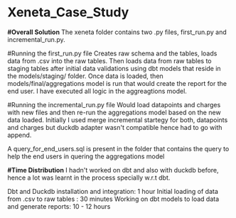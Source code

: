 # Xeneta_Case_Study

**#Overall Solution**
The xeneta folder contains two .py files, first_run.py and incremental_run.py.

#Running the first_run.py file
Creates raw schema and the tables, loads data from .csv into the raw tables. Then loads data from raw tables to staging tables after initial data validations using dbt models that reside in the models/staging/ folder. Once data is loaded, then models/final/aggregations model is run that would create the report for the end user. I have executed all logic in the aggreagtions model.

#Running the incremental_run.py file
Would load datapoints and charges with new files and then re-run the aggregations model based on the new data loaded. Initially I used merge incremental startegy for both, datapoints and charges but duckdb adapter wasn't compatible hence had to go with append.

A query_for_end_users.sql is present in the folder that contains the query to help the end users in quering the aggregations model

**#Time Distribution**
I hadn't worked on dbt and also with duckdb before, hence a lot was learnt in the process specially w.r.t dbt.

Dbt and Duckdb installation and integration: 1 hour
Initial loading of data from .csv to raw tables : 30 minutes
Working on dbt models to load data and generate reports: 10 - 12 hours 



